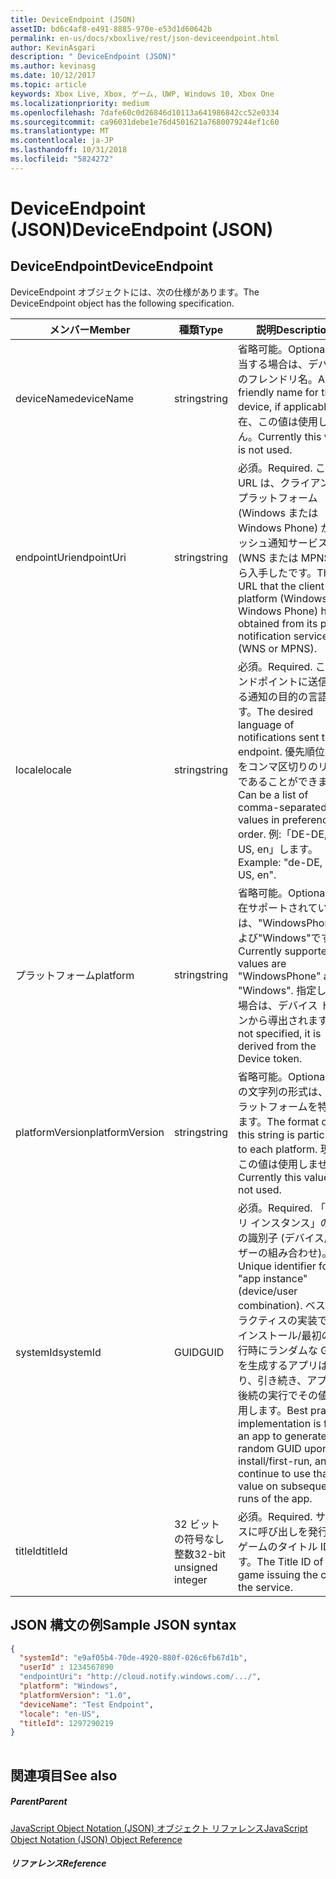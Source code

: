 ```yaml
---
title: DeviceEndpoint (JSON)
assetID: bd6c4af8-e491-8885-970e-e53d1d60642b
permalink: en-us/docs/xboxlive/rest/json-deviceendpoint.html
author: KevinAsgari
description: " DeviceEndpoint (JSON)"
ms.author: kevinasg
ms.date: 10/12/2017
ms.topic: article
keywords: Xbox Live, Xbox, ゲーム, UWP, Windows 10, Xbox One
ms.localizationpriority: medium
ms.openlocfilehash: 7dafe60c0d26846d10113a641986842cc52e0334
ms.sourcegitcommit: ca96031debe1e76d4501621a7680079244ef1c60
ms.translationtype: MT
ms.contentlocale: ja-JP
ms.lasthandoff: 10/31/2018
ms.locfileid: "5824272"
---
```

# <a name="deviceendpoint-json"></a><span data-ttu-id="82668-104">DeviceEndpoint (JSON)</span><span class="sxs-lookup"><span data-stu-id="82668-104">DeviceEndpoint (JSON)</span></span>
 
<a id="ID4EO"></a>

 
## <a name="deviceendpoint"></a><span data-ttu-id="82668-105">DeviceEndpoint</span><span class="sxs-lookup"><span data-stu-id="82668-105">DeviceEndpoint</span></span>
 
<span data-ttu-id="82668-106">DeviceEndpoint オブジェクトには、次の仕様があります。</span><span class="sxs-lookup"><span data-stu-id="82668-106">The DeviceEndpoint object has the following specification.</span></span>
 
| <span data-ttu-id="82668-107">メンバー</span><span class="sxs-lookup"><span data-stu-id="82668-107">Member</span></span>| <span data-ttu-id="82668-108">種類</span><span class="sxs-lookup"><span data-stu-id="82668-108">Type</span></span>| <span data-ttu-id="82668-109">説明</span><span class="sxs-lookup"><span data-stu-id="82668-109">Description</span></span>| 
| --- | --- | --- | 
| <span data-ttu-id="82668-110">deviceName</span><span class="sxs-lookup"><span data-stu-id="82668-110">deviceName</span></span>| <span data-ttu-id="82668-111">string</span><span class="sxs-lookup"><span data-stu-id="82668-111">string</span></span>| <span data-ttu-id="82668-112">省略可能。</span><span class="sxs-lookup"><span data-stu-id="82668-112">Optional.</span></span> <span data-ttu-id="82668-113">該当する場合は、デバイスのフレンドリ名。</span><span class="sxs-lookup"><span data-stu-id="82668-113">A friendly name for the device, if applicable.</span></span> <span data-ttu-id="82668-114">現在、この値は使用しません。</span><span class="sxs-lookup"><span data-stu-id="82668-114">Currently this value is not used.</span></span>| 
| <span data-ttu-id="82668-115">endpointUri</span><span class="sxs-lookup"><span data-stu-id="82668-115">endpointUri</span></span>| <span data-ttu-id="82668-116">string</span><span class="sxs-lookup"><span data-stu-id="82668-116">string</span></span>| <span data-ttu-id="82668-117">必須。</span><span class="sxs-lookup"><span data-stu-id="82668-117">Required.</span></span> <span data-ttu-id="82668-118">この URL は、クライアント プラットフォーム (Windows または Windows Phone) が、プッシュ通知サービス (WNS または MPNS) から入手したです。</span><span class="sxs-lookup"><span data-stu-id="82668-118">The URL that the client platform (Windows or Windows Phone) has obtained from its push notification service (WNS or MPNS).</span></span>| 
| <span data-ttu-id="82668-119">locale</span><span class="sxs-lookup"><span data-stu-id="82668-119">locale</span></span>| <span data-ttu-id="82668-120">string</span><span class="sxs-lookup"><span data-stu-id="82668-120">string</span></span>| <span data-ttu-id="82668-121">必須。</span><span class="sxs-lookup"><span data-stu-id="82668-121">Required.</span></span> <span data-ttu-id="82668-122">このエンドポイントに送信される通知の目的の言語です。</span><span class="sxs-lookup"><span data-stu-id="82668-122">The desired language of notifications sent to this endpoint.</span></span> <span data-ttu-id="82668-123">優先順位の値をコンマ区切りのリストであることができます。</span><span class="sxs-lookup"><span data-stu-id="82668-123">Can be a list of comma-separated values in preference order.</span></span> <span data-ttu-id="82668-124">例:「DE-DE, EN-US, en」します。</span><span class="sxs-lookup"><span data-stu-id="82668-124">Example: "de-DE, en-US, en".</span></span>| 
| <span data-ttu-id="82668-125">プラットフォーム</span><span class="sxs-lookup"><span data-stu-id="82668-125">platform</span></span>| <span data-ttu-id="82668-126">string</span><span class="sxs-lookup"><span data-stu-id="82668-126">string</span></span>| <span data-ttu-id="82668-127">省略可能。</span><span class="sxs-lookup"><span data-stu-id="82668-127">Optional.</span></span> <span data-ttu-id="82668-128">現在サポートされている値は、"WindowsPhone"および"Windows"です。</span><span class="sxs-lookup"><span data-stu-id="82668-128">Currently supported values are "WindowsPhone" and "Windows".</span></span> <span data-ttu-id="82668-129">指定しない場合は、デバイス トークンから導出されます。</span><span class="sxs-lookup"><span data-stu-id="82668-129">If not specified, it is derived from the Device token.</span></span>| 
| <span data-ttu-id="82668-130">platformVersion</span><span class="sxs-lookup"><span data-stu-id="82668-130">platformVersion</span></span>| <span data-ttu-id="82668-131">string</span><span class="sxs-lookup"><span data-stu-id="82668-131">string</span></span>| <span data-ttu-id="82668-132">省略可能。</span><span class="sxs-lookup"><span data-stu-id="82668-132">Optional.</span></span> <span data-ttu-id="82668-133">この文字列の形式は、各プラットフォームを特定します。</span><span class="sxs-lookup"><span data-stu-id="82668-133">The format of this string is particular to each platform.</span></span> <span data-ttu-id="82668-134">現在、この値は使用しません。</span><span class="sxs-lookup"><span data-stu-id="82668-134">Currently this value is not used.</span></span>| 
| <span data-ttu-id="82668-135">systemId</span><span class="sxs-lookup"><span data-stu-id="82668-135">systemId</span></span>| <span data-ttu-id="82668-136">GUID</span><span class="sxs-lookup"><span data-stu-id="82668-136">GUID</span></span>| <span data-ttu-id="82668-137">必須。</span><span class="sxs-lookup"><span data-stu-id="82668-137">Required.</span></span> <span data-ttu-id="82668-138">「アプリ インスタンス」の一意の識別子 (デバイス/ユーザーの組み合わせ)。</span><span class="sxs-lookup"><span data-stu-id="82668-138">Unique identifier for the "app instance" (device/user combination).</span></span> <span data-ttu-id="82668-139">ベスト プラクティスの実装では、インストール/最初の実行時にランダムな GUID を生成するアプリはあり、引き続き、アプリの後続の実行でその値を使用します。</span><span class="sxs-lookup"><span data-stu-id="82668-139">Best practice implementation is for an app to generate a random GUID upon install/first-run, and continue to use that value on subsequent runs of the app.</span></span>| 
| <span data-ttu-id="82668-140">titleId</span><span class="sxs-lookup"><span data-stu-id="82668-140">titleId</span></span>| <span data-ttu-id="82668-141">32 ビットの符号なし整数</span><span class="sxs-lookup"><span data-stu-id="82668-141">32-bit unsigned integer</span></span>| <span data-ttu-id="82668-142">必須。</span><span class="sxs-lookup"><span data-stu-id="82668-142">Required.</span></span> <span data-ttu-id="82668-143">サービスに呼び出しを発行するゲームのタイトル ID です。</span><span class="sxs-lookup"><span data-stu-id="82668-143">The Title ID of the game issuing the call to the service.</span></span>| 
  
<a id="ID4EGD"></a>

 
## <a name="sample-json-syntax"></a><span data-ttu-id="82668-144">JSON 構文の例</span><span class="sxs-lookup"><span data-stu-id="82668-144">Sample JSON syntax</span></span>
 

```json
{
  "systemId": "e9af05b4-70de-4920-880f-026c6fb67d1b",
  "userId" : 1234567890
  "endpointUri": "http://cloud.notify.windows.com/.../",
  "platform": "Windows",
  "platformVersion": "1.0",
  "deviceName": "Test Endpoint",
  "locale": "en-US",
  "titleId": 1297290219
}
    
```

  
<a id="ID4EPD"></a>

 
## <a name="see-also"></a><span data-ttu-id="82668-145">関連項目</span><span class="sxs-lookup"><span data-stu-id="82668-145">See also</span></span>
 
<a id="ID4ERD"></a>

 
##### <a name="parent"></a><span data-ttu-id="82668-146">Parent</span><span class="sxs-lookup"><span data-stu-id="82668-146">Parent</span></span> 

[<span data-ttu-id="82668-147">JavaScript Object Notation (JSON) オブジェクト リファレンス</span><span class="sxs-lookup"><span data-stu-id="82668-147">JavaScript Object Notation (JSON) Object Reference</span></span>](atoc-xboxlivews-reference-json.md)

  
<a id="ID4E4D"></a>

 
##### <a name="reference"></a><span data-ttu-id="82668-148">リファレンス</span><span class="sxs-lookup"><span data-stu-id="82668-148">Reference</span></span>   